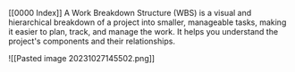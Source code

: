 [[0000 Index]]
A Work Breakdown Structure (WBS) is a visual and hierarchical breakdown of a project into smaller, manageable tasks, making it easier to plan, track, and manage the work. It helps you understand the project's components and their relationships.

![[Pasted image 20231027145502.png]]